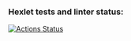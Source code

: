 ### Hexlet tests and linter status:
[![Actions Status](https://github.com/Letch49/python-project-49/workflows/hexlet-check/badge.svg)](https://github.com/Letch49/python-project-49/actions)
